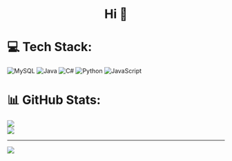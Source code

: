 # <center>Hi 👋</center>

# 💻 Tech Stack:
![MySQL](https://img.shields.io/badge/mysql-4479A1.svg?style=for-the-badge&logo=mysql&logoColor=white) ![Java](https://img.shields.io/badge/java-%23ED8B00.svg?style=for-the-badge&logo=openjdk&logoColor=white) ![C#](https://img.shields.io/badge/c%23-%23239120.svg?style=for-the-badge&logo=csharp&logoColor=white) ![Python](https://img.shields.io/badge/python-3670A0?style=for-the-badge&logo=python&logoColor=ffdd54) ![JavaScript](https://img.shields.io/badge/javascript-%23323330.svg?style=for-the-badge&logo=javascript&logoColor=%23F7DF1E)

# 📊 GitHub Stats:
![](https://github-readme-stats.vercel.app/api?username=fizu-3&theme=dark&hide_border=false&include_all_commits=false&count_private=false)<br/>
![](https://nirzak-streak-stats.vercel.app/?user=fizu-3&theme=dark&hide_border=false)<br/>

---
[![](https://visitcount.itsvg.in/api?id=fizu-3&icon=0&color=0)](https://visitcount.itsvg.in)

<!-- Proudly created with GPRM ( https://gprm.itsvg.in ) -->
